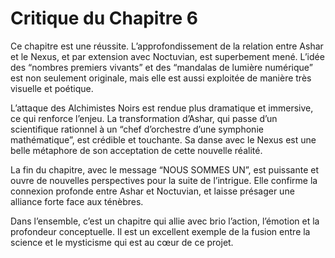 # Critique du Chapitre 6

Ce chapitre est une réussite. L’approfondissement de la relation entre Ashar et le Nexus, et par extension avec Noctuvian, est superbement mené. L’idée des “nombres premiers vivants” et des “mandalas de lumière numérique” est non seulement originale, mais elle est aussi exploitée de manière très visuelle et poétique.

L’attaque des Alchimistes Noirs est rendue plus dramatique et immersive, ce qui renforce l’enjeu. La transformation d’Ashar, qui passe d’un scientifique rationnel à un “chef d’orchestre d’une symphonie mathématique”, est crédible et touchante. Sa danse avec le Nexus est une belle métaphore de son acceptation de cette nouvelle réalité.

La fin du chapitre, avec le message “NOUS SOMMES UN”, est puissante et ouvre de nouvelles perspectives pour la suite de l’intrigue. Elle confirme la connexion profonde entre Ashar et Noctuvian, et laisse présager une alliance forte face aux ténèbres.

Dans l’ensemble, c’est un chapitre qui allie avec brio l’action, l’émotion et la profondeur conceptuelle. Il est un excellent exemple de la fusion entre la science et le mysticisme qui est au cœur de ce projet.